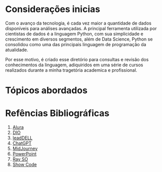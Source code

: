 # Considerações inicias

Com o avanço da tecnologia, é cada vez maior a quantidade de dados disponíveis para análises avançadas. A principal ferramenta utilizada por cientistas de dados é a linguagem Python, com sua simplicidade e crescimento em diversos segmentos, além de Data Science, Python se consolidou como uma das principais linguagem de programação da atualidade.

Por esse motivo, é criado esse diretório para consultas e revisão dos conhecimentos da linguagem, adiquiridos em uma série de cursos realizados durante a minha tragetória academica e profissional.


# Tópicos abordados



# Refências Bibliográficas
1. [Alura](https://cursos.alura.com.br/)
2. [DIO](https://web.dio.me/)
3. [leadDELL](https://leadfortaleza.com.br/portal)
4. [ChatGPT](https://chat.openai.com/) 
5.  [MidJourney](https://www.midjourney.com/app/)
6. [PowerPoint](https://www.microsoft.com/en/microsoft-365/powerpoint)
7. [Ray SO](https://ray.so)
8. [Show Code](https://showcode.app/)